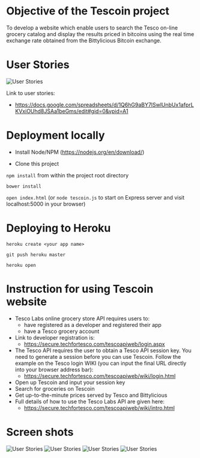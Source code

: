Objective of the Tescoin project
================================

To develop a website which enable users to search the Tesco on-line grocery catalog and display the results priced in bitcoins using the real time exchange rate obtained from the Bittylicious Bitcoin exchange. 

User Stories
============

![User Stories](docs/photos/1_user_stories.png)

Link to user stories:
* https://docs.google.com/spreadsheets/d/1Q6hG9aBY7lSwlUnbUx1afprLKVxiOUhd8JSAa1beGms/edit#gid=0&vpid=A1

Deployment locally
=====================================================

* Install Node/NPM (https://nodejs.org/en/download/)

* Clone this project

``` npm install ``` from within the project root directory

``` bower install ```

``` open index.html ``` 
(or ``` node tescoin.js ``` to start on Express server and visit localhost:5000 in your browser)

Deploying to Heroku
===================

``` heroku create <your app name> ```

``` git push heroku master ```

``` heroku open ```


Instruction for using Tescoin website
=====================================

* Tesco Labs online grocery store API requires users to: 
  * have registered as a developer and registered their app
  * have a Tesco grocery account
* Link to developer registration is: 
  * https://secure.techfortesco.com/tescoapiweb/login.aspx
* The Tesco API requires the user to obtain a Tesco API session key. You need to generate a session before you can use Tescoin. Follow the example on the Tesco login WIKI (you can input the final URL directly into your browser address bar):
  * https://secure.techfortesco.com/tescoapiweb/wiki/login.html
* Open up Tescoin and input your session key
* Search for groceries on Tescoin
* Get up-to-the-minute prices served by Tesco and Bittylicious
* Full details of how to use the Tesco Labs API are given here:
  * https://secure.techfortesco.com/tescoapiweb/wiki/intro.html


Screen shots
============
![User Stories](docs/photos/2_beer.png)
![User Stories](docs/photos/5_dyson.png)
![User Stories](docs/photos/3_sprouts.png)
![User Stories](docs/photos/4_wine.png)

